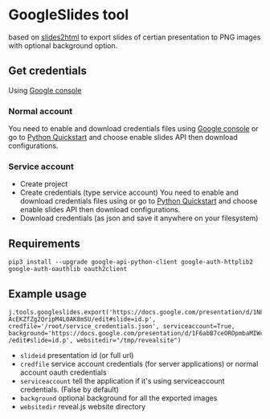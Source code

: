 # GoogleSlides tool

based on [slides2html](https://github.com/threefoldtech/slides2html) to export slides of certian presentation to PNG images with optional background option.

## Get credentials

Using [Google console](https://console.developers.google.com/flows/enableapi?apiid=slides.googleapis.com)

### Normal account
You need to enable and download credentials files using [Google console](https://console.developers.google.com/flows/enableapi?apiid=slides.googleapis.com) or go to [Python Quickstart](https://developers.google.com/slides/quickstart/python) and choose enable slides API then download configurations.

### Service account 
- Create project 
- Create credentials (type service account)
You need to enable and download credentials files using  or go to [Python Quickstart](https://developers.google.com/slides/quickstart/python) and choose enable slides API then download configurations.
- Download credentials (as json and save it anywhere on your filesystem)


## Requirements
```pip3 install --upgrade google-api-python-client google-auth-httplib2 google-auth-oauthlib oauth2client```

## Example usage
```ipython
j.tools.googleslides.export('https://docs.google.com/presentation/d/1N8YWE7ShqmhQphT6L29-AcEKZfZg2QripM4L0AK8mSU/edit#slide=id.p', credfile='/root/service_credentials.json', serviceaccount=True, background='https://docs.google.com/presentation/d/1F6abB7ceOROpmbaMIWcx9RNbW_oIiLg8B5J77M5hy3s
/edit#slide=id.p', websitedir="/tmp/revealsite")
```

- `slideid` presentation id (or full url)
- `credfile` service account credentials (for server applications) or normal account oauth credentials
- `serviceaccount` tell the application if it's using serviceaccount credentials. (False by default) 
- `background` optional background for all the exported images
- `websitedir` reveal.js website directory
